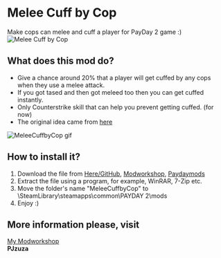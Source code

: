 # Melee Cuff by Cop
Make cops can melee and cuff a player for PayDay 2 game :)
![Melee Cuff by Cop](https://i.imgur.com/mlmK5ZY.png)
## What does this mod do?  
- Give a chance around 20% that a player will get cuffed by any cops when they use a melee attack.  
- If you got tased and then got meleed too then you can get cuffed instantly.  
- Only Counterstrike skill that can help you prevent getting cuffed. (for now)  
- The original idea came from [here](https://www.reddit.com/r/paydaytheheist/comments/63mjd8/anyone_else_want_cops_to_attempt_to_handcuff_more/) 

![MeleeCuffbyCop gif](https://thumbs.gfycat.com/SpanishBothCowrie-size_restricted.gif)  


## How to install it?  
1. Download the file from [Here/GitHub](https://github.com/PJzuza/MeleeCuffbyCop), [Modworkshop](https://modworkshop.net/mydownloads.php?action=view_down&did=21693),  [Paydaymods](http://paydaymods.com/mods/641/MCbC)  
2. Extract the file using a program, for example, WinRAR, 7-Zip etc.  
3. Move the folder's name "MeleeCuffbyCop" to \SteamLibrary\steamapps\common\PAYDAY 2\mods  
4. Enjoy :)  

## More information please, visit
[My Modworkshop](https://modworkshop.net/mydownloads.php?action=view_down&did=21693)  
**PJzuza**
